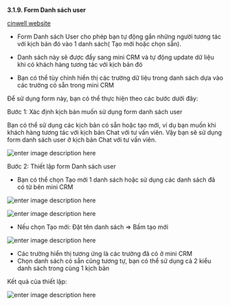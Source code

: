  **3.1.9. Form Danh sách user**
 
[cinwell website](https://www.youtube.com/embed/IxFzT8QPED4 ':include :type=iframe width=100% height=400px')
 
- Form Danh sách User cho phép bạn tự động gắn những người tương tác với kịch bản đó vào 1 danh sách( Tạo mới hoặc chọn sẵn).

- Danh sách này sẽ được đẩy sang mini CRM và tự động update dữ liệu khi có khách hàng tương tác với kịch bản đó

- Bạn có thể tùy chỉnh hiển thị các trường dữ liệu trong danh sách dựa vào các trường có sẵn trong mini CRM

Để sử dụng form này, bạn có thể thực hiện theo các bước dưới đây:

Bước 1: Xác định kịch bản muốn sử dụng form danh sách user

Bạn có thể sử dụng các kịch bản có sẵn hoặc tạo mới, ví dụ bạn muốn khi khách hàng tương tác với kịch bản Chat với tư vấn viên. Vậy bạn sẽ sử dụng form danh sách user ở kịch bản Chat với tư vấn viên.

![enter image description here](https://static8.muarecdn.com/original/muare/images/2020/05/21/5606553_dsu1.png)

Bước 2: Thiết lập form Danh sách user

- Bạn có thể chọn Tạo mới 1 danh sách hoặc sử dụng các danh sách đã có từ bên mini CRM

![enter image description here](https://static8.muarecdn.com/original/muare/images/2020/05/21/5606871_dsu2.png)

![enter image description here](https://static8.muarecdn.com/original/muare/images/2020/05/21/5606873_dsu3.png)

- Nếu chọn Tạo mới: Đặt tên danh sách => Bấm tạo mới

![enter image description here](https://static8.muarecdn.com/original/muare/images/2020/05/21/5606876_dsu4.png)

- Các trường hiển thị tương ứng là các trường đã có ở mini CRM
- Chọn danh sách có sẵn cũng tương tự, bạn có thể sử dụng cả 2 kiểu danh sách trong cùng 1 kịch bản

Kết quả của thiết lập:

![enter image description here](https://static8.muarecdn.com/original/muare/images/2020/05/21/5606900_dsu5.png)